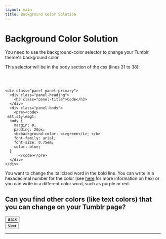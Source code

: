 ```yaml
---
layout: main
title: Background Color Solution
---
```


# Background Color Solution

You need to use the background-color selector to change your Tumblr theme's background color. 

This selector will be in the body section of the css (lines 31 to 38):

<br></br>

<div class="row">
  <div class="col-md-6">

    <div class="panel panel-primary">
      <div class="panel-heading">
        <h3 class="panel-title">Code</h3>
      </div>
      <div class="panel-body">
        <pre><code>
     &lt;style&gt;
      body { 
        margin: 0; 
        padding: 20px;
        <b>background-color: <i>green</i>; </b>
        font-family: arial;
        font-size: 0.75em;
        color: blue;
      }
          </code></pre>
      </div>
    </div>
  
  </div>
</div>

You want to change the italicized word in the bold line. You can write in a hexadecimal number for the color (see <a href="https://www.youtube.com/watch?v=BiJQqtqapD0&index=11&list=PLPpkJJSKXEJ11Mq8xjty3AZKldH9V48mt">here</a> for more information on hex) or you can write in a different color word, such as purple or red.

Can you find other colors (like text colors) that you can change on your Tumblr page?
---

<div class="row">
  <div class="col-md-1">
    <a href="../images"><button type="button" class="btn btn-primary btn-lg">Back</button></a>
  </div>
  <div class="col-md-1">
    <a href="../text"><button type="button" class="btn btn-primary btn-lg">Next</button></a>
  </div>
</div>

---